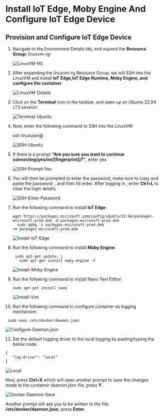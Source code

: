 # Install IoT Edge, Moby Engine And Configure IoT Edge Device

## Provision and Configure IoT Edge Device

1. Navigate to the Environment Details tab, and expand the **Resource Group:** linuxvm-rg-<inject key= "DeploymentID"></inject>

   ![LinuxVM-RG](https://github.com/CloudLabsAI-Azure/Automated-Quality-Inspection/blob/aiot/media/021.png?raw=true)
   
2. After expanding the linuxvm-rg Resource Group, we will SSH into the LinuxVM and install **IoT Edge,IoT Edge Runtime, Moby Engine, and configure the container**

   ![LinuxVM-Details](https://github.com/CloudLabsAI-Azure/Automated-Quality-Inspection/blob/aiot/media/022.png?raw=true)
   
3. Click on the **Terminal** icon in the taskbar, and open up an Ubuntu 22.04 LTS session:

   ![Terminal-Ubuntu](https://github.com/CloudLabsAI-Azure/Automated-Quality-Inspection/blob/aiot/media/023.png?raw=true)
   
4. Now, enter the following command to SSH into the LinuxVM:
   
   ssh linuxuser@<inject key= "LinuxVMDNSName"></inject>
   
   ![SSH-Ubuntu](https://github.com/CloudLabsAI-Azure/Automated-Quality-Inspection/blob/aiot/media/024.png?raw=true)
   
5. If there is a prompt **"Are you sure you want to continue connecting(yes/no/[fingerprint])?"**, enter yes

   ![SSH-Prompt-Yes](https://github.com/CloudLabsAI-Azure/Automated-Quality-Inspection/blob/aiot/media/025.png?raw=true)
   
6. You will then be prompted to enter the password, make sure to copy and paste the password: <inject key= "LinuxVMAdminPassword"></inject>, and then hit enter. After logging in , enter **Ctrl+L** to clear the login details

   ![SSH-Enter-Password](https://github.com/CloudLabsAI-Azure/Automated-Quality-Inspection/blob/aiot/media/026.png?raw=true)
   
7. Run the following command to install **IoT Edge**:

   ```
   wget https://packages.microsoft.com/config/ubuntu/22.04/packages-microsoft-prod.deb -O packages-microsoft-prod.deb
	 sudo dpkg -i packages-microsoft-prod.deb
   rm packages-microsoft-prod.deb
   ```
   
   ![Install-IoT-Edge](https://github.com/CloudLabsAI-Azure/Automated-Quality-Inspection/blob/aiot/media/027.png?raw=true)
   
8. Run the following command to install **Moby Engine**:

   ```
   	sudo apt-get update; \
      sudo apt-get install moby-engine -Y
   ```
   
   ![Install-Moby-Engine](https://github.com/CloudLabsAI-Azure/Automated-Quality-Inspection/blob/aiot/media/028.png?raw=true)
   
9. Run the following command to install Nano Text Editor:

   ```
   sudo apt-get install nano
   ```
   
   ![Install-Vim](https://github.com/CloudLabsAI-Azure/Automated-Quality-Inspection/blob/aiot/media/030a.png?raw=true)
   
10. Run the following command to configure container as logging mechanism:

   ```
   	sudo nano /etc/docker/daemon.json
   ```
   
   ![Configure-Daemon.json](https://github.com/CloudLabsAI-Azure/Automated-Quality-Inspection/blob/aiot/media/031b.png?raw=true)
   
11. Set the default logging driver to the local logging by pasting/typing the below code:

   ```
   {
      "log-driver": "local"
   }
   ```
   
   ![Local](https://github.com/CloudLabsAI-Azure/Automated-Quality-Inspection/blob/aiot/media/031.png?raw=true)
   
   Now, press **Ctrl+X** which will open another prompt to save the changes made to the container daemon.json file, press **Y**.
   
   ![Docker-Daemon-Save](https://github.com/CloudLabsAI-Azure/Automated-Quality-Inspection/blob/aiot/media/032.png?raw=true)
   
   Another prompt will ask you to be written to the file: **/etc/docker/daemon.json**, press **Enter**.
   
   



   
